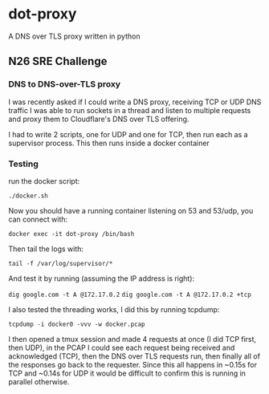 # dot-proxy
A DNS over TLS proxy written in python

## N26 SRE Challenge

### DNS to DNS-over-TLS proxy
I was recently asked if I could write a DNS proxy, receiving TCP or UDP DNS traffic I was able to run sockets in a thread and listen to multiple requests and proxy them to Cloudflare's DNS over TLS offering.

I had to write 2 scripts, one for UDP and one for TCP, then run each as a supervisor process. This then runs inside a docker container

### Testing

run the docker script:

`./docker.sh`

Now you should have a running container listening on 53 and 53/udp, you can connect with:

`docker exec -it dot-proxy /bin/bash`

Then tail the logs with:

`tail -f /var/log/supervisor/*`

And test it by running (assuming the IP address is right):

`dig google.com -t A @172.17.0.2`
`dig google.com -t A @172.17.0.2 +tcp`

I also tested the threading works, I did this by running tcpdump:

`tcpdump -i docker0 -vvv -w docker.pcap`

I then opened a tmux session and made 4 requests at once (I did TCP first, then UDP), in the PCAP I could see each request being received and acknowledged (TCP), then the DNS over TLS requests run, then finally all of the responses go back to the requester. Since this all happens in ~0.15s for TCP and ~0.14s for UDP it would be difficult to confirm this is running in parallel otherwise.
